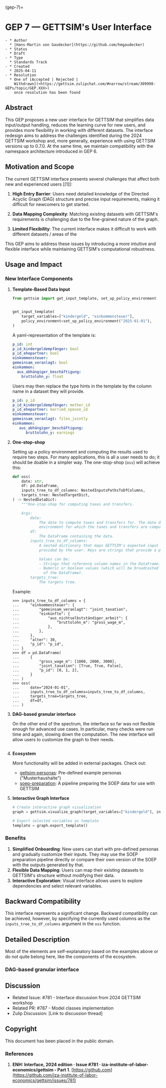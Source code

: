 (gep-7)=

# GEP 7 — GETTSIM's User Interface

```{list-table}
- * Author
  * [Hans-Martin von Gaudecker](https://github.com/hmgaudecker)
- * Status
  * Draft
- * Type
  * Standards Track
- * Created
  * 2025-04-11
- * Resolution
  * One of [Accepted | Rejected |
    Withdrawn](<https://gettsim.zulipchat.com/#narrow/stream/309998-GEPs/topic/GEP.XXX>)
    once resolution has been found
```

## Abstract

This GEP proposes a new user interface for GETTSIM that simplifies data input/output
handling, reduces the learning curve for new users, and provides more flexibility in
working with different datasets. The interface redesign aims to address the challenges
identified during the 2024 GETTSIM workshop and, more generally, experience with using
GETTSIM versions up to 0.7.0. At the same time, we maintain compatibility with the
namespace architecture introduced in GEP 6.

## Motivation and Scope

The current GETTSIM interface presents several challenges that affect both new and
experienced users \[[1]\]:

1. **High Entry Barrier**: Users need detailed knowledge of the Directed Acyclic Graph
   (DAG) structure and precise input requirements, making it difficult for newcomers to
   get started.

1. **Data Mapping Complexity**: Matching existing datasets with GETTSIM's requirements
   is challenging due to the fine-grained nature of the graph.

1. **Limited Flexibility**: The current interface makes it difficult to work with
   different datasets / areas of the

This GEP aims to address these issues by introducing a more intuitive and flexible
interface while maintaining GETTSIM's computational robustness.

## Usage and Impact

### New Interface Components

1. **Template-Based Data Input**

   ```python
   from gettsim import get_input_template, set_up_policy_environment


   get_input_template(
       target_variables=["kindergeld", "einkommensteuer"],
       policy_environment=set_up_policy_environment("2025-01-01"),
   )
   ```

   A yaml-representation of the template is:

   ```yaml
   p_id: int
   p_id_kindergeldempfänger: bool
   p_id_ehepartner: bool
   einkommensteuer:
   gemeinsam_veranlagt: bool
   einkommen:
     aus_abhängiger_beschäftigung:
       bruttolohn_y: float
   ```

   Users may then replace the type hints in the template by the column name in a dataset
   they will provide.

   ```yaml
   p_id: p_id
   p_id_kindergeldempfänger: mother_id
   p_id_ehepartner: married_spouse_id
   einkommensteuer:
   gemeinsam_veranlagt: files_jointly
   einkommen:
      aus_abhängiger_beschäftigung:
         bruttolohn_y: earnings
   ```

1. **One-stop-shop**

   Setting up a policy environment and computing the results used to require two steps.
   For many applications, this is all a user needs to do; it should be doable in a
   simpler way. The one-stop-shop (`oss`) will achieve this:

   ```python
   def oss(
       date: str,
       df: pd.DataFrame,
       inputs_tree_to_df_columns: NestedInputsPathsToDfColumns,
       targets_tree: NestedTargetDict,
   ) -> NestedDataDict:
       """One-stop-shop for computing taxes and transfers.

       Args:
           date:
               The date to compute taxes and transfers for. The date determines the policy
               environment for which the taxes and transfers are computed.
           df:
               The DataFrame containing the data.
           inputs_tree_to_df_columns:
               A nested dictionary that maps GETTSIM's expected input structure to the data
               provided by the user. Keys are strings that provide a path to an input.

               Values can be:
               - Strings that reference column names in the DataFrame.
               - Numeric or boolean values (which will be broadcasted to match the length
                 of the DataFrame).
           targets_tree:
               The targets tree.
   ```

   Example:

   ```pycon
   >>> inputs_tree_to_df_columns = {
   ...     "einkommensteuer": {
   ...         "gemeinsam_veranlagt": "joint_taxation",
   ...         "einkünfte": {
   ...             "aus_nichtselbstständiger_arbeit": {
   ...                 "bruttolohn_m": "gross_wage_m",
   ...             },
   ...         },
   ...     },
   ...     "alter": 30,
   ...     "p_id": "p_id",
   ... }
   >>> df = pd.DataFrame(
   ...     {
   ...         "gross_wage_m": [1000, 2000, 3000],
   ...         "joint_taxation": [True, True, False],
   ...         "p_id": [0, 1, 2],
   ...     }
   ... )
   >>> oss(
   ...     date="2024-01-01",
   ...     inputs_tree_to_df_columns=inputs_tree_to_df_columns,
   ...     targets_tree=targets_tree,
   ...     df=df,
   ... )
   ```

1. **DAG-based granular interface**

   On the other end of the spectrum, the interface so far was not flexible enough for
   advanced use cases. In particular, many checks were run time and again, slowing down
   the computation. The new interface will allow users to customize the graph to their
   needs.

   ```python

   ```

1. **Ecosystem**

   More functionality will be added in external packages. Check out:

   - [gettsim-personas](https://github.com/ttsim-dev/gettsim-personas): Pre-defined
     example personas ("Musterhaushalte")
   - [soep-preparation](https://github.com/ttsim-dev/soep-preparation): A pipeline
     preparing the SOEP data for use with GETTSIM

1. **Interactive Graph Interface**

   ```python
   # Create interactive graph visualization
   graph = gettsim.visualize_graph(target_variables=["kindergeld"], interactive=True)

   # Export selected variables as template
   template = graph.export_template()
   ```

### Benefits

1. **Simplified Onboarding**: New users can start with pre-defined personas and
   gradually customize their inputs. They may use the SOEP preparation pipeline directly
   or compare their own version of the SOEP with the outputs generated by that.
1. **Flexible Data Mapping**: Users can map their existing datasets to GETTSIM's
   structure without modifying their data.
1. **Interactive Exploration**: Visual interface allows users to explore dependencies
   and select relevant variables.

## Backward Compatibility

This interface represents a significant change. Backward compatibility can be achieved,
however, by specifying the currently used columns as the `inputs_tree_to_df_columns`
argument in the `oss` function.

## Detailed Description

Most of the elements are self-explanatory based on the examples above or do not quite
belong here, like the components of the ecosystem.

### DAG-based granular interface

## Discussion

- Related Issue: #781 - Interface discussion from 2024 GETTSIM workshop
- Related PR: #787 - Model classes implementation
- Zulip Discussion: [Link to discussion thread]

## Copyright

This document has been placed in the public domain.

### References

1. **ENH: Interface, 2024 edition · Issue #781 ·
   iza-institute-of-labor-economics/gettsim - Part 1**.
   [https://github.com](https://github.com/iza-institute-of-labor-economics/gettsim/issues/781)
